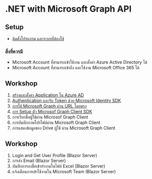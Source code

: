 
# .NET with Microsoft Graph API

## Setup

- [ติดตั้งโปรแกรม และระบบที่ต้องใช้](setup.md)

### สิ่งที่ควรมี

- Microsoft Account ที่สามารถเข้าใช้งาน และตั้งค่า Azure Active Directory ได้
- Microsoft Account ที่สามารถเข้าถึง และใช้งาน Microsoft Office 365 ได้ 

## Workshop

1. [สร้างและตั้งค่า Application ใน Azure AD](register-app-in-azure-ad.md)
2. [Authentication และรับ Token ด้วย Microsoft Identity SDK](authentication-console-app.md)
3. [การใช้ Microsoft Graph ผ่าน URL โดยตรง](access-graph-via-url.md)
4. [การ Setup ตัว Microsof Graph Client SDK](use-ms-graph-client.md)
5. การเรียกชื่อผู้ใช้ผ่าน Microsof Graph Client
6. การบันทึกภาพโปรไฟล์ผ่าน Microsoft Graph Client
7. การแสดงข้อมูลของ Drive ผู้ใช้ ผ่าน Microsoft Graph Client

## Workshop

1. Login and Get User Profile (Blazor Server)
2. การส่ง Email (Blazor Server)
3. บันทึกการลงชื่อเข้าทำงานในไฟล์ Excel (Blazor Server)
4. แจ้งเตือนการเข้าใช้งานใน Microsoft Team (Blazor Server)